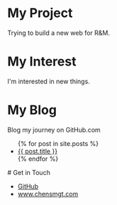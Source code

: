 # My Project
Trying to build a new web for R&M.
# My Interest
I'm interested in new things.
# My Blog
Blog my journey on GitHub.com
<ul>
  {% for post in site.posts %}
  <li>
    <a href="{{ post.url }}">{{ post.title }}</a>
  </li>
  {% endfor %}
</ul>
# Get in Touch
<ul>
<li><a href="https://github.com/{{ site.github_chensmgt }}">GitHub</a></li>
<li><a href="https://chens.com/">www.chensmgt.com</a></li>  
</ul>
